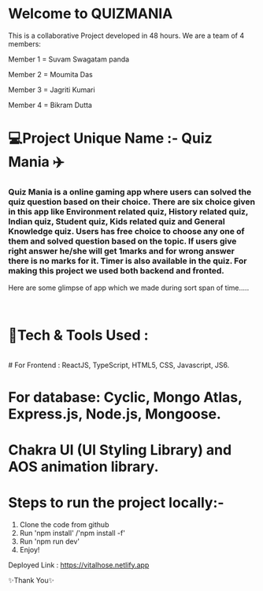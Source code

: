 # Welcome to QUIZMANIA

This is a collaborative Project developed in 48 hours. We are a team of 4 members:

Member 1 = Suvam Swagatam panda

Member 2 = Moumita Das

Member 3 = Jagriti Kumari

Member 4 = Bikram Dutta

# 💻Project Unique Name :- Quiz Mania ✈️

<h3> Quiz Mania is a online gaming app where users can solved the quiz question based on their choice. There are six choice given in this app like Environment related quiz, History related quiz, Indian quiz, Student quiz, Kids related quiz and General Knowledge quiz. Users has free choice to choose any one of them and solved question based on the topic. If users give right answer he/she will get 1marks and for wrong answer there is no marks for it. Timer is also available in the quiz. For making this project we used both backend and fronted.</h3>

Here are some glimpse of app which we made during sort span of time.....

<img src=""/>
<img src=""/>

# 💫Tech & Tools Used :
<br/>
# For Frontend :  ReactJS, TypeScript, HTML5, CSS, Javascript, JS6.

# For database: Cyclic, Mongo Atlas, Express.js, Node.js, Mongoose.

# Chakra UI (UI Styling Library) and AOS animation library.

# Steps to run the project locally:-

1. Clone the code from github
2. Run 'npm install' /'npm install -f'
3. Run 'npm run dev'
4. Enjoy!

Deployed Link : https://vitalhose.netlify.app


✨Thank You✨
